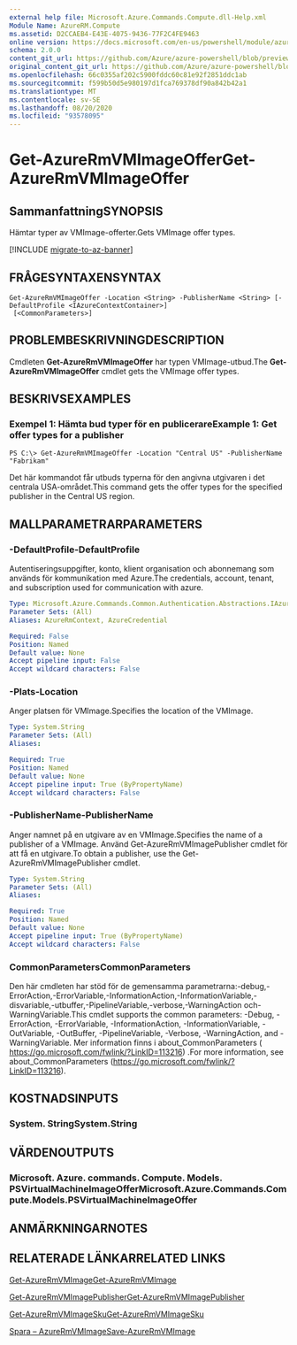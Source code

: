 ```yaml
---
external help file: Microsoft.Azure.Commands.Compute.dll-Help.xml
Module Name: AzureRM.Compute
ms.assetid: D2CCAEB4-E43E-4075-9436-77F2C4FE9463
online version: https://docs.microsoft.com/en-us/powershell/module/azurerm.compute/get-azurermvmimageoffer
schema: 2.0.0
content_git_url: https://github.com/Azure/azure-powershell/blob/preview/src/ResourceManager/Compute/Commands.Compute/help/Get-AzureRmVMImageOffer.md
original_content_git_url: https://github.com/Azure/azure-powershell/blob/preview/src/ResourceManager/Compute/Commands.Compute/help/Get-AzureRmVMImageOffer.md
ms.openlocfilehash: 66c0355af202c5900fddc60c81e92f2851ddc1ab
ms.sourcegitcommit: f599b50d5e980197d1fca769378df90a842b42a1
ms.translationtype: MT
ms.contentlocale: sv-SE
ms.lasthandoff: 08/20/2020
ms.locfileid: "93578095"
---
```

# <span data-ttu-id="b16b4-101">Get-AzureRmVMImageOffer</span><span class="sxs-lookup"><span data-stu-id="b16b4-101">Get-AzureRmVMImageOffer</span></span>

## <span data-ttu-id="b16b4-102">Sammanfattning</span><span class="sxs-lookup"><span data-stu-id="b16b4-102">SYNOPSIS</span></span>
<span data-ttu-id="b16b4-103">Hämtar typer av VMImage-offerter.</span><span class="sxs-lookup"><span data-stu-id="b16b4-103">Gets VMImage offer types.</span></span>

[!INCLUDE [migrate-to-az-banner](../../includes/migrate-to-az-banner.md)]

## <span data-ttu-id="b16b4-104">FRÅGESYNTAXEN</span><span class="sxs-lookup"><span data-stu-id="b16b4-104">SYNTAX</span></span>

```
Get-AzureRmVMImageOffer -Location <String> -PublisherName <String> [-DefaultProfile <IAzureContextContainer>]
 [<CommonParameters>]
```

## <span data-ttu-id="b16b4-105">PROBLEMBESKRIVNING</span><span class="sxs-lookup"><span data-stu-id="b16b4-105">DESCRIPTION</span></span>
<span data-ttu-id="b16b4-106">Cmdleten **Get-AzureRmVMImageOffer** har typen VMImage-utbud.</span><span class="sxs-lookup"><span data-stu-id="b16b4-106">The **Get-AzureRmVMImageOffer** cmdlet gets the VMImage offer types.</span></span>

## <span data-ttu-id="b16b4-107">BESKRIVS</span><span class="sxs-lookup"><span data-stu-id="b16b4-107">EXAMPLES</span></span>

### <span data-ttu-id="b16b4-108">Exempel 1: Hämta bud typer för en publicerare</span><span class="sxs-lookup"><span data-stu-id="b16b4-108">Example 1: Get offer types for a publisher</span></span>
```
PS C:\> Get-AzureRmVMImageOffer -Location "Central US" -PublisherName "Fabrikam"
```

<span data-ttu-id="b16b4-109">Det här kommandot får utbuds typerna för den angivna utgivaren i det centrala USA-området.</span><span class="sxs-lookup"><span data-stu-id="b16b4-109">This command gets the offer types for the specified publisher in the Central US region.</span></span>

## <span data-ttu-id="b16b4-110">MALLPARAMETRAR</span><span class="sxs-lookup"><span data-stu-id="b16b4-110">PARAMETERS</span></span>

### <span data-ttu-id="b16b4-111">-DefaultProfile</span><span class="sxs-lookup"><span data-stu-id="b16b4-111">-DefaultProfile</span></span>
<span data-ttu-id="b16b4-112">Autentiseringsuppgifter, konto, klient organisation och abonnemang som används för kommunikation med Azure.</span><span class="sxs-lookup"><span data-stu-id="b16b4-112">The credentials, account, tenant, and subscription used for communication with azure.</span></span>

```yaml
Type: Microsoft.Azure.Commands.Common.Authentication.Abstractions.IAzureContextContainer
Parameter Sets: (All)
Aliases: AzureRmContext, AzureCredential

Required: False
Position: Named
Default value: None
Accept pipeline input: False
Accept wildcard characters: False
```

### <span data-ttu-id="b16b4-113">-Plats</span><span class="sxs-lookup"><span data-stu-id="b16b4-113">-Location</span></span>
<span data-ttu-id="b16b4-114">Anger platsen för VMImage.</span><span class="sxs-lookup"><span data-stu-id="b16b4-114">Specifies the location of the VMImage.</span></span>

```yaml
Type: System.String
Parameter Sets: (All)
Aliases:

Required: True
Position: Named
Default value: None
Accept pipeline input: True (ByPropertyName)
Accept wildcard characters: False
```

### <span data-ttu-id="b16b4-115">-PublisherName</span><span class="sxs-lookup"><span data-stu-id="b16b4-115">-PublisherName</span></span>
<span data-ttu-id="b16b4-116">Anger namnet på en utgivare av en VMImage.</span><span class="sxs-lookup"><span data-stu-id="b16b4-116">Specifies the name of a publisher of a VMImage.</span></span>
<span data-ttu-id="b16b4-117">Använd Get-AzureRmVMImagePublisher cmdlet för att få en utgivare.</span><span class="sxs-lookup"><span data-stu-id="b16b4-117">To obtain a publisher, use the Get-AzureRmVMImagePublisher cmdlet.</span></span>

```yaml
Type: System.String
Parameter Sets: (All)
Aliases:

Required: True
Position: Named
Default value: None
Accept pipeline input: True (ByPropertyName)
Accept wildcard characters: False
```

### <span data-ttu-id="b16b4-118">CommonParameters</span><span class="sxs-lookup"><span data-stu-id="b16b4-118">CommonParameters</span></span>
<span data-ttu-id="b16b4-119">Den här cmdleten har stöd för de gemensamma parametrarna:-debug,-ErrorAction,-ErrorVariable,-InformationAction,-InformationVariable,-disvariable,-utbuffer,-PipelineVariable,-verbose,-WarningAction och-WarningVariable.</span><span class="sxs-lookup"><span data-stu-id="b16b4-119">This cmdlet supports the common parameters: -Debug, -ErrorAction, -ErrorVariable, -InformationAction, -InformationVariable, -OutVariable, -OutBuffer, -PipelineVariable, -Verbose, -WarningAction, and -WarningVariable.</span></span> <span data-ttu-id="b16b4-120">Mer information finns i about_CommonParameters ( https://go.microsoft.com/fwlink/?LinkID=113216) .</span><span class="sxs-lookup"><span data-stu-id="b16b4-120">For more information, see about_CommonParameters (https://go.microsoft.com/fwlink/?LinkID=113216).</span></span>

## <span data-ttu-id="b16b4-121">KOSTNADS</span><span class="sxs-lookup"><span data-stu-id="b16b4-121">INPUTS</span></span>

### <span data-ttu-id="b16b4-122">System. String</span><span class="sxs-lookup"><span data-stu-id="b16b4-122">System.String</span></span>

## <span data-ttu-id="b16b4-123">VÄRDEN</span><span class="sxs-lookup"><span data-stu-id="b16b4-123">OUTPUTS</span></span>

### <span data-ttu-id="b16b4-124">Microsoft. Azure. commands. Compute. Models. PSVirtualMachineImageOffer</span><span class="sxs-lookup"><span data-stu-id="b16b4-124">Microsoft.Azure.Commands.Compute.Models.PSVirtualMachineImageOffer</span></span>

## <span data-ttu-id="b16b4-125">ANMÄRKNINGAR</span><span class="sxs-lookup"><span data-stu-id="b16b4-125">NOTES</span></span>

## <span data-ttu-id="b16b4-126">RELATERADE LÄNKAR</span><span class="sxs-lookup"><span data-stu-id="b16b4-126">RELATED LINKS</span></span>

[<span data-ttu-id="b16b4-127">Get-AzureRmVMImage</span><span class="sxs-lookup"><span data-stu-id="b16b4-127">Get-AzureRmVMImage</span></span>](./Get-AzureRmVMImage.md)

[<span data-ttu-id="b16b4-128">Get-AzureRmVMImagePublisher</span><span class="sxs-lookup"><span data-stu-id="b16b4-128">Get-AzureRmVMImagePublisher</span></span>](./Get-AzureRmVMImagePublisher.md)

[<span data-ttu-id="b16b4-129">Get-AzureRmVMImageSku</span><span class="sxs-lookup"><span data-stu-id="b16b4-129">Get-AzureRmVMImageSku</span></span>](./Get-AzureRmVMImageSku.md)

[<span data-ttu-id="b16b4-130">Spara – AzureRmVMImage</span><span class="sxs-lookup"><span data-stu-id="b16b4-130">Save-AzureRmVMImage</span></span>](./Save-AzureRmVMImage.md)


